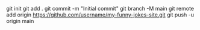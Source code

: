 git init
git add .
git commit -m "Initial commit"
git branch -M main
git remote add origin https://github.com/username/my-funny-jokes-site.git
git push -u origin main
